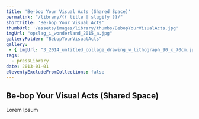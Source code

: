 ```yaml
---
title: 'Be-bop Your Visual Acts (Shared Space)'
permalink: "/library/{{ title | slugify }}/"
shortTitle: 'Be-bop Your Visual Acts'
thumbUrl: '/assets/images/library/thumbs/BebopYourVisualActs.jpg'
imgUrl: "opslag_i_wonderland_2015_a.jpg"
galleryFolder: "BebopYourVisualActs"
gallery:
 - { imgUrl: "3_2014_untitled_collage_drawing_w_lithograph_90_x_70cm.jpg", caption: "" }
tags:
  - pressLibrary
date: 2013-01-01
eleventyExcludeFromCollections: false
---
```



<h2>Be-bop Your Visual Acts (Shared Space)</h2>
<p>Lorem Ipsum</p>